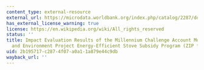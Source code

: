 ```yaml
---
content_type: external-resource
external_url: https://microdata.worldbank.org/index.php/catalog/2287/download/34311
has_external_license_warning: true
license: https://en.wikipedia.org/wiki/All_rights_reserved
status: ''
title: Impact Evaluation Results of the Millennium Challenge Account Mongolia Energy
  and Environment Project Energy-Efficient Stove Subsidy Program (ZIP file)
uid: 2b195717-c287-4f07-a0a1-1a879e44c9db
wayback_url: ''
---
```


